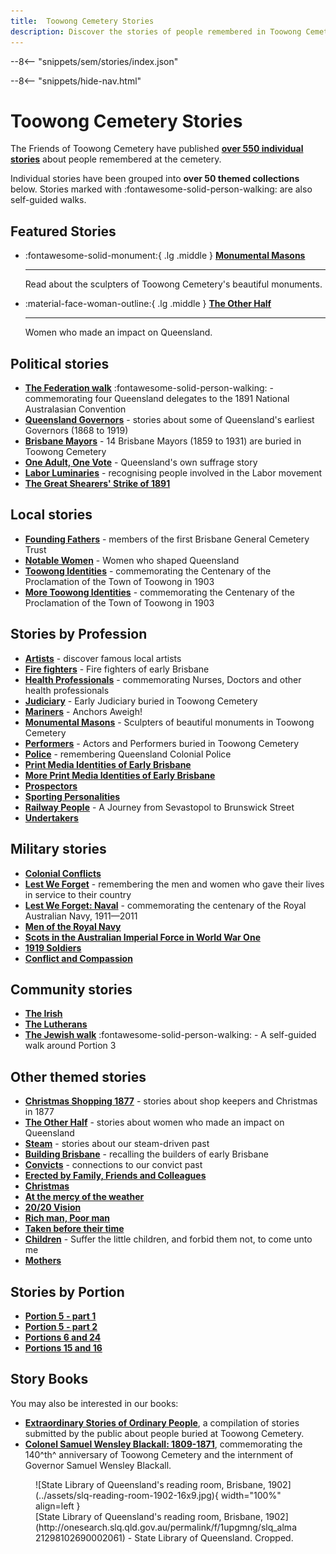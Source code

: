 ```yaml
---
title:  Toowong Cemetery Stories 
description: Discover the stories of people remembered in Toowong Cemetery
---
```


--8<-- "snippets/sem/stories/index.json"


--8<-- "snippets/hide-nav.html"


# Toowong Cemetery Stories

The Friends of Toowong Cemetery have published **[over 550 individual stories](../research/find-a-story.md)** about people remembered at the cemetery. 

Individual stories have been grouped into **over 50 themed collections** below. Stories marked with :fontawesome-solid-person-walking: are also self-guided walks.

## Featured Stories

<div class="grid cards" markdown>  

<!-- January Australia Day

-   :flag_au:{ .lg .middle } **[The Federation walk][federation-walk]**
  
    ---

    Discover Queensland's contribution to the Australian Constitution.
-->

-   :fontawesome-solid-monument:{ .lg .middle } **[Monumental Masons][monumental-masons]**


  
    ---

    Read about the sculpters of Toowong Cemetery's beautiful monuments.

-   :material-face-woman-outline:{ .lg .middle } **[The Other Half][the-other-half]**
  
    ---

    Women who made an impact on Queensland. 

<!--    

-   :material-fire:{ .lg .middle } **[Fire! Fire!][fire-fighters]**
  
    ---

    Fire fighters of early Brisbane.


-->

<!-- February Valentine's Day Feb 14th

-->

<!-- March St. Patricks Day, INTERNATIONAL Women'd day  

-   :four_leaf_clover:{ .lg .middle } **[The Irish][irish]** 
  
    ---

    Stories about the Irish remembered in Toowong Cemetery.

-   :material-face-woman-outline:{ .lg .middle } **[Notable Women][notable-women]**

  
    ---

    Women who shaped Queensland
-->

<!-- April Anzac Day 

-   :fontawesome-solid-person-military-rifle:{ .lg .middle } **[Lest We Forget][lest-we-forget]** 
  
    ---

    Remembering the men and women who gave their lives in service to their country
-->

<!-- May Labour Day 

-   :material-sheep:{ .lg .middle } **[The Great Shearers' Strike of 1891](shearers-strike.md)**
  
    ---

    Shearers fought against wealthy squatters for better working conditions. 


-   :fontawesome-solid-scale-unbalanced:{ .lg .middle } **[Labor Luminaries][labor-luminaries]**
  
    ---

    Recognising people involved in the Labor movement. 
-->

<!-- July RAN founded 

-   :fontawesome-solid-anchor:{ .lg .middle } **[Lest We Forget: Naval][lest-we-forget-navy]**
  
    ---

    Remembering members of the Royal Australian Navy who gave their lives in service to this country.
-->

<!-- August 

-   :material-home-flood:{ .lg .middle } **[Toowong Identities][toowong-identities-1]**
  
    ---

    Commemorating the proclamation of the Town of Toowong in August 1903. 

-   :material-home-group:{ .lg .middle } **[More Toowong Identities][toowong-identities-2]**
  
    ---

    More stories about the people of Town of Toowong.

-   :material-home-city-outline:{ .lg .middle } **[Building Brisbane][brisbane-open-house]** 
  
    ---

    Recalling the builders of early Brisbane.
-->

<!-- October 

-   :fontawesome-solid-scale-balanced:{ .lg .middle } **[Founding Fathers][founding-fathers]** 
  
    ---

    Stories of Toowong Cemetery's first Trustees from 1870

-->

<!-- December 

-   :octicons-gift-16:{ .lg .middle } **[Christmas Shopping 1877][christmas-shopping-1877]** 
  
    ---

    Read the stories of Brisbane's shopkeepers who helped locals celebrate Christmas in 1877.

 -->

<!-- Brisbane City Council Election March 2024 

-   :fontawesome-solid-building-columns:{ .lg .middle } **[Brisbane Mayors][brisbane-mayors]**
  
    ---

    Read about 14 Brisbane Mayors from 1859 to 1931 who are buried in Toowong Cemetery.       
-->

</div>

## Political stories

- **[The Federation walk][federation-walk]** :fontawesome-solid-person-walking: - commemorating four Queensland delegates to the 1891 National Australasian Convention
- **[Queensland Governors][governors]** - stories about some of Queensland's earliest Governors (1868 to 1919) 
- **[Brisbane Mayors][brisbane-mayors]** - 14 Brisbane Mayors (1859 to 1931) are buried in Toowong Cemetery
- **[One Adult, One Vote][suffrage]** - Queensland's own suffrage story 
- **[Labor Luminaries][labor-luminaries]** - recognising people involved in the Labor movement 
- **[The Great Shearers' Strike of 1891](shearers-strike.md)**

## Local stories

- **[Founding Fathers][founding-fathers]** - members of the first Brisbane General Cemetery Trust
- **[Notable Women][notable-women]** - Women who shaped Queensland
- **[Toowong Identities][toowong-identities-1]** - commemorating the Centenary of the Proclamation of the Town of Toowong in 1903 
- **[More Toowong Identities][toowong-identities-2]** - commemorating the Centenary of the Proclamation of the Town of Toowong in 1903

<!--  
- **[Toowong Streets](toowong-street-name-origins.md)** - the origins of Toowong Street names 
--> 

## Stories by Profession

- **[Artists][artists]** - discover famous local artists
- **[Fire fighters][fire-fighters]** - Fire fighters of early Brisbane
- **[Health Professionals][nurses]** - commemorating Nurses, Doctors and other health professionals 
- **[Judiciary][judiciary]** - Early Judiciary buried in Toowong Cemetery 
- **[Mariners][mariners]** - Anchors Aweigh!
- **[Monumental Masons][monumental-masons]** - Sculpters of beautiful monuments in Toowong Cemetery
- **[Performers][actors]** - Actors and Performers buried in Toowong Cemetery
- **[Police][police]** - remembering Queensland Colonial Police
- **[Print Media Identities of Early Brisbane][printers]** 
- **[More Print Media Identities of Early Brisbane][printers2]** 
- **[Prospectors](prospectors.md)** 
- **[Sporting Personalities][sporting-personalities]** 
- **[Railway People][railway]** - A Journey from Sevastopol to Brunswick Street
- **[Undertakers][undertakers]**

## Military stories

- **[Colonial Conflicts][colonial-conflicts]**
- **[Lest We Forget][lest-we-forget]** - remembering the men and women who gave their lives in service to their country
- **[Lest We Forget: Naval][lest-we-forget-navy]** - commemorating the centenary of the Royal Australian Navy, 1911—2011
- **[Men of the Royal Navy][rn]** 
- **[Scots in the Australian Imperial Force in World War One][scots-ww1]** 
- **[1919 Soldiers][1919-soldiers]**  
- **[Conflict and Compassion](conflict-and-compassion.md)** 

<!-- - **[Toowong Cemetery Remembrance Walk][remembrance-walk]** - explore the lives of Queensland's volunteer troops and take a moment to reflect on the service and sacrifice for which the Anzac Legend is known. -->

## Community stories 

- **[The Irish][irish]** 
- **[The Lutherans][lutheran]** 
- **[The Jewish walk][jewish]** :fontawesome-solid-person-walking: - A self-guided walk around Portion 3

## Other themed stories

- **[Christmas Shopping 1877][christmas-shopping-1877]** - stories about shop keepers and Christmas in 1877
- **[The Other Half][the-other-half]** - stories about women who made an impact on Queensland
- **[Steam](steam.md)** - stories about our steam-driven past
- **[Building Brisbane][brisbane-open-house]** - recalling the builders of early Brisbane
- **[Convicts][convicts]** - connections to our convict past
- **[Erected by Family, Friends and Colleagues](erected-by-friends.md)** 
- **[Christmas](christmas.md)** 
- **[At the mercy of the weather](weather.md)** 
- **[20/20 Vision](2020-vision.md)**  
- **[Rich man, Poor man](rich-man-poor-man.md)** 
- **[Taken before their time](taken-before-their-time.md)** 
- **[Children][children]** - Suffer the little children, and forbid them not, to come unto me
- **[Mothers](mothers.md)** 

<!-- 
- **[The Other Half][the-other-half]** - Women who made an impact on Queensland
--> 

## Stories by Portion

- **[Portion 5 - part 1](portion5-part1.md)** 
- **[Portion 5 - part 2](portion5-part2.md)** 
- **[Portions 6 and 24](portion6-and-24.md)** 
- **[Portions 15 and 16](portion15-and-16.md)** 

## Story Books

You may also be interested in our books:

- **[Extraordinary Stories of Ordinary People][Extraordinary Stories]**, a compilation of stories submitted by the public about people buried at Toowong Cemetery.
- **[Colonel Samuel Wensley Blackall: 1809-1871](../assets/documents/samuel-blackall.pdf)**, commemorating the 140^th^ anniversary of Toowong Cemetery and the internment of Governor Samuel Wensley Blackall.

<!-- 
Missing stories

- December 2021	One Day: New Year’s Day, hosted by Meryll Fletcher
- November 2021	Laid to rest in 1921, hosted by Darcy Maddock

-->


<figure markdown>
  ![State Library of Queensland's reading room, Brisbane, 1902](../assets/slq-reading-room-1902-16x9.jpg){ width="100%" align=left }
  <figcaption markdown>[State Library of Queensland's reading room, Brisbane, 1902](http://onesearch.slq.qld.gov.au/permalink/f/1upgmng/slq_alma21298102690002061) - State Library of Queensland. Cropped.</figcaption>
</figure>

<!-- links to pages or pdfs -->

[federation-walk]: ../walks/federation-walk.md
[governors]: governors.md
[brisbane-mayors]: brisbane-mayors.md
[labor-luminaries]: labor-luminaries.md
[suffrage]: suffrage.md
[lest-we-forget]: lest-we-forget.md
[lest-we-forget-navy]: lest-we-forget-navy.md
[rn]: men-of-the-royal-navy.md
[remembrance-walk]: remembrance-walk.md
[scots-ww1]: scots-in-the-aif-ww1.md
[1919-soldiers]: 1919-soldiers.md
[colonial-conflicts]: colonial-conflicts.md

[actors]: all-the-worlds-a-stage.md 
[artists]: artists.md
[fire-fighters]: fire-fighters.md
[mariners]: anchors-aweigh.md
[monumental-masons]: monumental-masons.md
[judiciary]: judiciary.md
[printers]: printers.md
[printers2]: printers-2.md
[police]: police.md
[sporting-personalities]: sporting-personalities.md
[undertakers]: undertakers.md 
[railway]: railway.md 
[nurses]: nurses-and-doctors.md

[founding-fathers]: founding-fathers.md
[notable-women]: notable-women.md
[toowong-identities-1]: toowong-identities-1.md
[toowong-identities-2]: toowong-identities-2.md

[convicts]: convict-connections.md
[irish]: irish.md
[jewish]: ../walks/jewish-walk.md
[lutheran]: lutheran.md
[children]: children.md
[brisbane-open-house]: brisbane-open-house.md

[christmas-shopping-1877]: christmas-shopping-1877.md
[the-other-half]: the-other-half.md

[Extraordinary Stories]: ../about/extraordinary-stories.md
